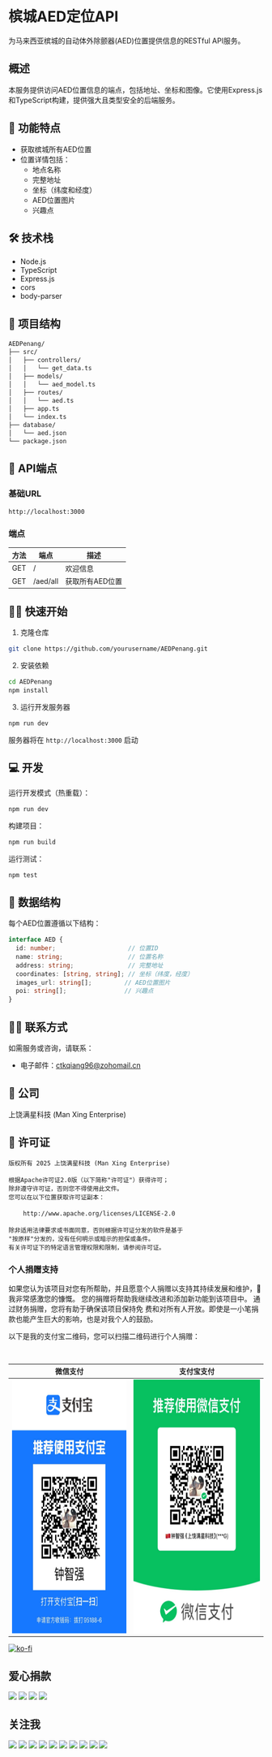 # 槟城AED定位API

为马来西亚槟城的自动体外除颤器(AED)位置提供信息的RESTful API服务。

## 概述

本服务提供访问AED位置信息的端点，包括地址、坐标和图像。它使用Express.js和TypeScript构建，提供强大且类型安全的后端服务。

## 🚀 功能特点

- 获取槟城所有AED位置
- 位置详情包括：
  - 地点名称
  - 完整地址
  - 坐标（纬度和经度）
  - AED位置图片
  - 兴趣点

## 🛠 技术栈

- Node.js
- TypeScript
- Express.js
- cors
- body-parser

## 📁 项目结构

```
AEDPenang/
├── src/
│   ├── controllers/
│   │   └── get_data.ts
│   ├── models/
│   │   └── aed_model.ts
│   ├── routes/
│   │   └── aed.ts
│   ├── app.ts
│   └── index.ts
├── database/
│   └── aed.json
└── package.json
```

## 🚦 API端点

### 基础URL
```
http://localhost:3000
```

### 端点

| 方法 | 端点 | 描述 |
|--------|----------|-------------|
| GET    | /        | 欢迎信息 |
| GET    | /aed/all | 获取所有AED位置 |

## 🏃‍♂️ 快速开始

1. 克隆仓库
```bash
git clone https://github.com/yourusername/AEDPenang.git
```

2. 安装依赖
```bash
cd AEDPenang
npm install
```

3. 运行开发服务器
```bash
npm run dev
```

服务器将在 `http://localhost:3000` 启动

## 💻 开发

运行开发模式（热重载）：
```bash
npm run dev
```

构建项目：
```bash
npm run build
```

运行测试：
```bash
npm test
```

## 📝 数据结构

每个AED位置遵循以下结构：
```typescript
interface AED {
  id: number;                    // 位置ID
  name: string;                  // 位置名称
  address: string;               // 完整地址
  coordinates: [string, string]; // 坐标（纬度，经度）
  images_url: string[];         // AED位置图片
  poi: string[];                // 兴趣点
}
```

## 👨‍💻 联系方式

如需服务或咨询，请联系：
- 电子邮件：ctkqiang96@zohomail.cn

## 🏢 公司

上饶满星科技 (Man Xing Enterprise)

## 📄 许可证

```
版权所有 2025 上饶满星科技 (Man Xing Enterprise)

根据Apache许可证2.0版（以下简称"许可证"）获得许可；
除非遵守许可证，否则您不得使用此文件。
您可以在以下位置获取许可证副本：

    http://www.apache.org/licenses/LICENSE-2.0

除非适用法律要求或书面同意，否则根据许可证分发的软件是基于
"按原样"分发的，没有任何明示或暗示的担保或条件。
有关许可证下的特定语言管理权限和限制，请参阅许可证。
```

### 个人捐赠支持
如果您认为该项目对您有所帮助，并且愿意个人捐赠以支持其持续发展和维护，🥰我非常感激您的慷慨。
您的捐赠将帮助我继续改进和添加新功能到该项目中。 通过财务捐赠，您将有助于确保该项目保持免
费和对所有人开放。即使是一小笔捐款也能产生巨大的影响，也是对我个人的鼓励。

以下是我的支付宝二维码，您可以扫描二维码进行个人捐赠：

<br />

| 微信支付 | 支付宝支付 |
| --- | --- |
| <img src="https://github.com/ctkqiang/ctkqiang/blob/main/assets/IMG_9863.jpg?raw=true" height="500" /> | <img src="https://github.com/ctkqiang/ctkqiang/blob/main/assets/IMG_9859.JPG?raw=true" height="500" /> |

[![ko-fi](https://ko-fi.com/img/githubbutton_sm.svg)](https://ko-fi.com/F1F5VCZJU)



## 爱心捐款
<a href="https://qr.alipay.com/fkx19369scgxdrkv8mxso92"><img src="https://img.shields.io/badge/alipay-00A1E9?style=for-the-badge&logo=alipay&logoColor=white"></a> <a href="https://ko-fi.com/F1F5VCZJU"><img src="https://img.shields.io/badge/Ko--fi-F16061?style=for-the-badge&logo=ko-fi&logoColor=white"></a> <a href="https://www.paypal.com/paypalme/ctkqiang"><img src="https://img.shields.io/badge/PayPal-00457C?style=for-the-badge&logo=paypal&logoColor=white"></a> <a href="https://donate.stripe.com/00gg2nefu6TK1LqeUY"><img src="https://img.shields.io/badge/Stripe-626CD9?style=for-the-badge&logo=Stripe&logoColor=white"></a>

## 关注我
<a href="https://twitch.tv/ctkqiang"><img src="https://img.shields.io/badge/Twitch-9146FF?style=for-the-badge&logo=twitch&logoColor=white"></a> <a href="https://open.spotify.com/user/22sblyn4dsymya3xinw3umhai"><img src="https://img.shields.io/badge/Spotify-1ED760?&style=for-the-badge&logo=spotify&logoColor=white"></a> <a href="https://www.tiktok.com/@ctkqiang"><img src="https://img.shields.io/badge/TikTok-000000?style=for-the-badge&logo=tiktok&logoColor=white"></a> <a href="https://stackoverflow.com/users/10758321/%e9%92%9f%e6%99%ba%e5%bc%ba"><img src="https://img.shields.io/badge/Stack_Overflow-FE7A16?style=for-the-badge&logo=stack-overflow&logoColor=white"></a> <a href="https://www.facebook.com/JohnMelodyme/"><img src="https://img.shields.io/badge/Facebook-1877F2?style=for-the-badge&logo=facebook&logoColor=white"></a> <a href="https://github.com/ctkqiang"><img src="https://img.shields.io/badge/GitHub-100000?style=for-the-badge&logo=github&logoColor=white"></a> <a href="https://www.instagram.com/ctkqiang"><img src="https://img.shields.io/badge/Instagram-E4405F?style=for-the-badge&logo=instagram&logoColor=white"></a> <a href="https://www.linkedin.com/in/ctkqiang/"><img src="https://img.shields.io/badge/LinkedIn-0077B5?style=for-the-badge&logo=linkedin&logoColor=white"></a> <a href="https://linktr.ee/ctkqiang.official"><img src="https://img.shields.io/badge/linktree-39E09B?style=for-the-badge&logo=linktree&logoColor=white"></a> <a href="https://github.com/ctkqiang/ctkqiang/blob/main/assets/IMG_9245.JPG?raw=true"><img src="https://img.shields.io/badge/WeChat-07C160?style=for-the-badge&logo=wechat&logoColor=white"></a>
